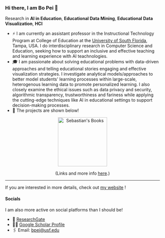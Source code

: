 ### Hi there, I am Bo Pei 👋

Research in **AI in Education**, **Educational Data Mining**, **Educational Data Visualization**, **HCI**

- ⚡️ I am currently an assistant professor in the Instructional Technology Program at College of Education at the [University of South Florida](https://www.usf.edu/), Tampa, USA. I do interdisciplinary research in Computer Science and Education, seeking how to support an inclusive and effective teaching and learning experience with AI teachnologies.
- 🎓 I am passionate about solving educational problems with data-driven approaches and telling educational stories engaging and effective visualization strategies. I investigate analytical models/approaches to better model students' learning processes within large-scale, heterogenous learning data to promote personalized learning. I also closely examine the ethical issues such as data privacy and security, algorithmic transparency, trustworthiness and fariness while applying the cutting-edge techniques like AI in educational settings to support decision-making processes.
- 📖 The projects are shown below!

<div align="center">
<a href="https://bopei.github.io/Homepage/projects.html#scientific_reasoning"> <img src="figure/project1.png" alt="Sebastian's Books" height="160px"></a>

(Links and more info [here](https://bopei.github.io/Homepage/projects.html#scientific_reasoning).)
</div>

---

If you are interested in more details, check out [my website](https://bopei.github.io/Homepage/index.html#aboutUs) !  

#### Socials

I am also more active on social platforms than I should be!

- 📝 [ResearchGate](https://www.researchgate.net/profile/Bo-Pei)
- 👨‍💻 [Google Scholar Profile](https://scholar.google.com/citations?user=Fp3FyvsAAAAJ&hl=en&oi=ao)
- 🖇️ Email: bpei@usf.edu




